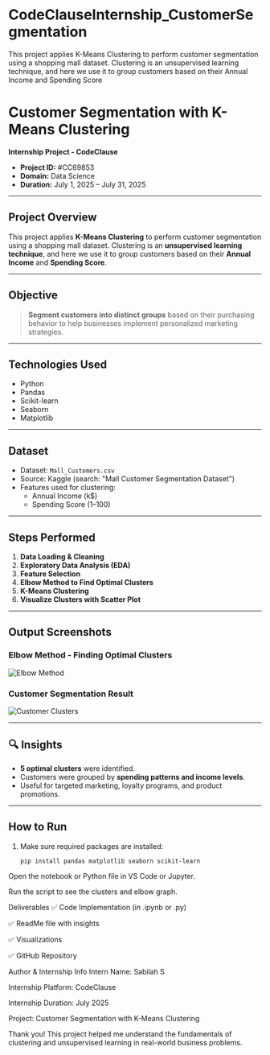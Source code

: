 # CodeClauseInternship_CustomerSegmentation
This project applies K-Means Clustering to perform customer segmentation using a shopping mall dataset. Clustering is an unsupervised learning technique, and here we use it to group customers based on their Annual Income and Spending Score
#  Customer Segmentation with K-Means Clustering

 **Internship Project - CodeClause**
- **Project ID:** #CC69853  
- **Domain:** Data Science  
- **Duration:** July 1, 2025 – July 31, 2025

---

##  Project Overview

This project applies **K-Means Clustering** to perform customer segmentation using a shopping mall dataset. Clustering is an **unsupervised learning technique**, and here we use it to group customers based on their **Annual Income** and **Spending Score**.

---

##  Objective

> **Segment customers into distinct groups** based on their purchasing behavior to help businesses implement personalized marketing strategies.

---

##  Technologies Used

- Python 
- Pandas  
- Scikit-learn  
- Seaborn  
- Matplotlib

---

##  Dataset

- Dataset: `Mall_Customers.csv`
- Source: Kaggle (search: "Mall Customer Segmentation Dataset")
- Features used for clustering:
  - Annual Income (k$)
  - Spending Score (1–100)

---

##  Steps Performed

1. **Data Loading & Cleaning**
2.  **Exploratory Data Analysis (EDA)**
3.  **Feature Selection**
4.  **Elbow Method to Find Optimal Clusters**
5.  **K-Means Clustering**
6.  **Visualize Clusters with Scatter Plot**

---

##  Output Screenshots

###  Elbow Method - Finding Optimal Clusters

![Elbow Method](./db1e1317-d98e-4b3c-98df-9e3a47193ce0.png)

###  Customer Segmentation Result

![Customer Clusters](./e5426ec0-5ac3-470d-b398-2dc1bffd284e.png)

---

## 🔍 Insights

- **5 optimal clusters** were identified.
- Customers were grouped by **spending patterns and income levels**.
- Useful for targeted marketing, loyalty programs, and product promotions.

---

##  How to Run

1. Make sure required packages are installed:
   ```bash
   pip install pandas matplotlib seaborn scikit-learn
Open the notebook or Python file in VS Code or Jupyter.

Run the script to see the clusters and elbow graph.

 Deliverables
✅ Code Implementation (in .ipynb or .py)

✅ ReadMe file with insights

✅ Visualizations

✅ GitHub Repository

Author & Internship Info
Intern Name: Sabilah S

Internship Platform: CodeClause

Internship Duration: July 2025

Project: Customer Segmentation with K-Means Clustering

 Thank you! This project helped me understand the fundamentals of clustering and unsupervised learning in real-world business problems.
